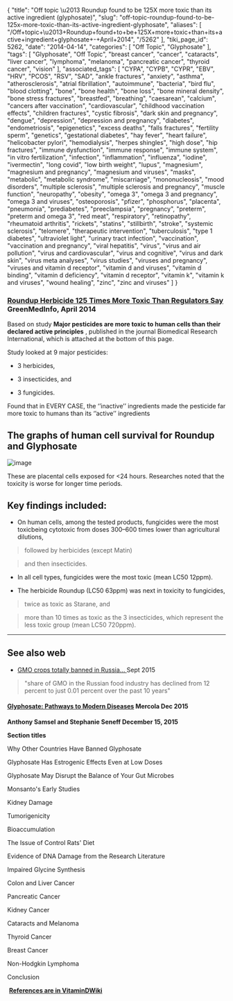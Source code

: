{
    "title": "Off topic \u2013 Roundup found to be 125X more toxic than its active ingredient (glyphosate)",
    "slug": "off-topic-roundup-found-to-be-125x-more-toxic-than-its-active-ingredient-glyphosate",
    "aliases": [
        "/Off+topic+\u2013+Roundup+found+to+be+125X+more+toxic+than+its+active+ingredient+glyphosate+-+April+2014",
        "/5262"
    ],
    "tiki_page_id": 5262,
    "date": "2014-04-14",
    "categories": [
        "Off Topic",
        "Glyphosate"
    ],
    "tags": [
        "Glyphosate",
        "Off Topic",
        "breast cancer",
        "cancer",
        "cataracts",
        "liver cancer",
        "lymphoma",
        "melanoma",
        "pancreatic cancer",
        "thyroid cancer",
        "vision"
    ],
    "associated_tags": [
        "CYPA",
        "CYPB",
        "CYPR",
        "EBV",
        "HRV",
        "PCOS",
        "RSV",
        "SAD",
        "ankle fractures",
        "anxiety",
        "asthma",
        "atherosclerosis",
        "atrial fibrillation",
        "autoimmune",
        "bacteria",
        "bird flu",
        "blood clotting",
        "bone",
        "bone health",
        "bone loss",
        "bone mineral density",
        "bone stress fractures",
        "breastfed",
        "breathing",
        "caesarean",
        "calcium",
        "cancers after vaccination",
        "cardiovascular",
        "childhood vaccination effects",
        "children fractures",
        "cystic fibrosis",
        "dark skin and pregnancy",
        "dengue",
        "depression",
        "depression and pregnancy",
        "diabetes",
        "endometriosis",
        "epigenetics",
        "excess deaths",
        "falls fractures",
        "fertility sperm",
        "genetics",
        "gestational diabetes",
        "hay fever",
        "heart failure",
        "helicobacter pylori",
        "hemodialysis",
        "herpes shingles",
        "high dose",
        "hip fractures",
        "immune dysfunction",
        "immune response",
        "immune system",
        "in vitro fertilization",
        "infection",
        "inflammation",
        "influenza",
        "iodine",
        "ivermectin",
        "long covid",
        "low birth weight",
        "lupus",
        "magnesium",
        "magnesium and pregnancy",
        "magnesium and viruses",
        "masks",
        "metabolic",
        "metabolic syndrome",
        "miscarriage",
        "mononucleosis",
        "mood disorders",
        "multiple sclerosis",
        "multiple sclerosis and pregnancy",
        "muscle function",
        "neuropathy",
        "obesity",
        "omega 3",
        "omega 3 and pregnancy",
        "omega 3 and viruses",
        "osteoporosis",
        "pfizer",
        "phosphorus",
        "placenta",
        "pneumonia",
        "prediabetes",
        "preeclampsia",
        "pregnancy",
        "preterm",
        "preterm and omega 3",
        "red meat",
        "respiratory",
        "retinopathy",
        "rheumatoid arthritis",
        "rickets",
        "statins",
        "stillbirth",
        "stroke",
        "systemic sclerosis",
        "telomere",
        "therapeutic intervention",
        "tuberculosis",
        "type 1 diabetes",
        "ultraviolet light",
        "urinary tract infection",
        "vaccination",
        "vaccination and pregnancy",
        "viral hepatitis",
        "virus",
        "virus and air pollution",
        "virus and cardiovascular",
        "virus and cognitive",
        "virus and dark skin",
        "virus meta analyses",
        "virus studies",
        "viruses and pregnancy",
        "viruses and vitamin d receptor",
        "vitamin d and viruses",
        "vitamin d binding",
        "vitamin d deficiency",
        "vitamin d receptor",
        "vitamin k",
        "vitamin k and viruses",
        "wound healing",
        "zinc",
        "zinc and viruses"
    ]
}


### [Roundup Herbicide 125 Times More Toxic Than Regulators Say](http://www.greenmedinfo.com/blog/roundup-herbicide-125-times-more-toxic-regulators-say?utm_source=www.GreenMedInfo.com&utm_campaign=ce6a06ecef-Greenmedinfo&utm_medium=email&utm_term=0_193c8492fb-ce6a06ecef-86748089) GreenMedInfo, April 2014

Based on study  **Major pesticides are more toxic to human cells than their declared active principles** , published in the journal Biomedical Research International, which is attached at the bottom of this page.

Study looked at 9 major pesticides: 

* 3 herbicides, 

* 3 insecticides, and 

* 3 fungicides.

Found that in EVERY CASE, the ‘’inactive’’ ingredients made the pesticide far more toxic to humans than its ‘’active’’ ingredients 

## The graphs of human cell survival for Roundup and Glyphosate

<img src="https://d378j1rmrlek7x.cloudfront.net/attachments/jpeg/roundup-worse-than-glyphosate.jpg" alt="image">

These are placental cells exposed for <24 hours.  Researches noted that the toxicity is worse for longer time periods.

## Key findings included:

* On human cells, among the tested products, fungicides were the most toxicbeing cytotoxic from doses 300–600 times lower than agricultural dilutions,

> followed by herbicides (except Matin) 

> and then insecticides.

* In all cell types, fungicides were the most toxic (mean LC50 12ppm).

* The herbicide Roundup (LC50 63ppm) was next in toxicity to fungicides, 

> twice as toxic as Starane, and 

> more than 10 times as toxic as the 3 insecticides, which represent the less toxic group (mean LC50 720ppm).

---

## See also web

* [GMO crops totally banned in Russia... ](http://www.naturalnews.com/051242_GM_crops_Russia_non-GMO.html) Sept 2015

> "share of GMO in the Russian food industry has declined from 12 percent to just 0.01 percent over the past 10 years"

#### [Glyphosate: Pathways to Modern Diseases](http://articles.mercola.com/sites/articles/archive/2015/12/15/glyphosate-modern-diseases-pathway.aspx?e_cid=20151215Z1_DNL_art_2&utm_source=dnl&utm_medium=email&utm_content=art2&utm_campaign=20151215Z1&et_cid=DM92596&et_rid=1265102292%20) Mercola Dec 2015

 **Anthony Samsel and Stephanie Seneff  December 15, 2015** 

 **Section titles**  

Why Other Countries Have Banned Glyphosate

Glyphosate Has Estrogenic Effects Even at Low Doses

Glyphosate May Disrupt the Balance of Your Gut Microbes

Monsanto's Early Studies

Kidney Damage

Tumorigenicity

Bioaccumulation

The Issue of Control Rats' Diet

Evidence of DNA Damage from the Research Literature

Impaired Glycine Synthesis

Colon and Liver Cancer

Pancreatic Cancer

Kidney Cancer

Cataracts and Melanoma

Thyroid Cancer

Breast Cancer

Non-Hodgkin Lymphoma

Conclusion

 **<i class="fas fa-file-pdf" style="margin-right: 0.3em;"></i><a href="https://d378j1rmrlek7x.cloudfront.net/attachments/pdf/glyphosate-modern-diseases-pathway-references.pdf">References are in VitaminDWiki</a>**